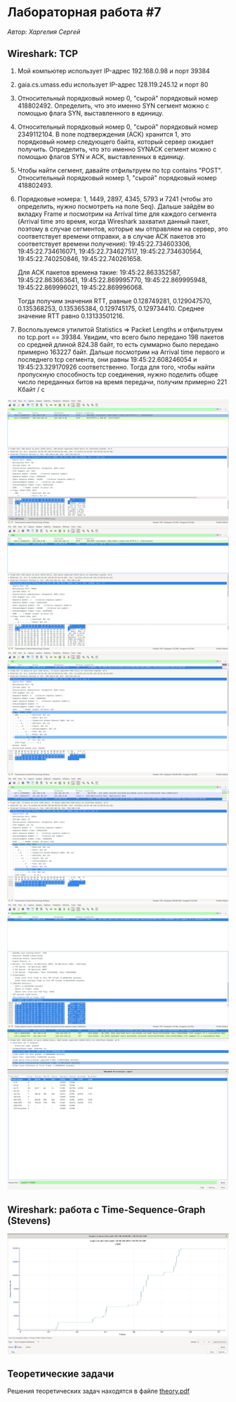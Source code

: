 # Лабораторная работа #7
*Автор: Харгелия Сергей*

## Wireshark: TCP

1. Мой компьютер использует IP-адрес 192.168.0.98 и порт 39384
2. gaia.cs.umass.edu использует IP-адрес 128.119.245.12 и порт 80
3. Относительный порядковый номер 0, "сырой" порядковый номер 418802492. Определить, что это именно SYN сегмент можно с помощью флага SYN, выставленного в единицу. 
4. Относительный порядковый номер 0, "сырой" порядковый номер 2349112104. В поле подтверждения (ACK) хранится 1, это порядковый номер следующего байта, который сервер ожидает получить. Определить, что это именно SYNACK сегмент можно с помощью флагов SYN и ACK, выставленных в единицу.
5. Чтобы найти сегмент, давайте отфильтруем по tcp contains "POST". Относительный порядковый номер 1, "сырой" порядковый номер 418802493.
6. Порядковые номера: 1, 1449, 2897, 4345, 5793 и 7241 (чтобы это определить, нужно посмотреть на поле Seq). 
   Дальше зайдём во вкладку Frame и посмотрим на Arrival time для каждого сегмента (Arrival time это время, когда Wireshark захватил данный пакет, поэтому в  случае сегментов, которые мы отправляем на сервер, это соответствует времени отправки, а в случае ACK пакетов это соответствует времени получения):   19:45:22.734603306, 19:45:22.734616071, 19:45:22.734627517, 19:45:22.734630564,  19:45:22.740250846, 19:45:22.740261658. 

   Для ACK пакетов времена такие: 19:45:22.863352587, 19:45:22.863663641, 19:45:22.869995770, 19:45:22.869995948, 19:45:22.869996021, 19:45:22.869996068.

   Тогда получим значения RTT, равные 0.128749281, 0.129047570, 0.135368253, 0.135365384, 0.129745175, 0.129734410. Среднее значение RTT равно 0.13133501216.

7. Воспользуемся утилитой Statistics => Packet Lengths и отфильтруем по tcp.port == 39384. Увидим, что всего было передано 198 пакетов со средней длиной 824.38 байт, то есть суммарно было передано примерно 163227 байт. Дальше посмотрим на Arrival time первого и последнего tcp сегмента, они равны 19:45:22.608246054 и 19:45:23.329170926 соответственно. Тогда для того, чтобы найти пропускную способность tcp соединения, нужно поделить общее число переданных битов на время передачи, получим примерно 221 Кбайт / c

![tcp_1](./assets/wireshark/tcp_1.png)
![tcp_2](./assets/wireshark/tcp_2.png)
![tcp_3](./assets/wireshark/tcp_3.png)
![tcp_4](./assets/wireshark/tcp_4.png)
![tcp_5](./assets/wireshark/tcp_5.png)
![tcp_6](./assets/wireshark/tcp_6.png)
![tcp_7](./assets/wireshark/tcp_7.png)

## Wireshark: работа с Time-Sequence-Graph (Stevens)

![time_sequence_graph](./assets/wireshark/sequence_numbers.png)

## Теоретические задачи

Решения теоретических задач находятся в файле [theory.pdf](./theory.pdf)
